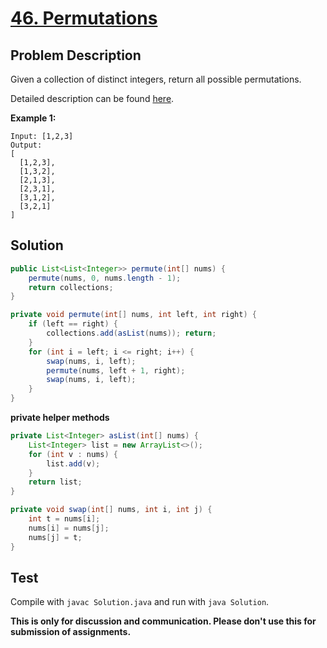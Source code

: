 # [46. Permutations][title]

## Problem Description

Given a collection of distinct integers, return all possible permutations.

Detailed description can be found [here][title].

**Example 1:**

```
Input: [1,2,3]
Output:
[
  [1,2,3],
  [1,3,2],
  [2,1,3],
  [2,3,1],
  [3,1,2],
  [3,2,1]
]
```

## Solution

```java
public List<List<Integer>> permute(int[] nums) {
    permute(nums, 0, nums.length - 1);
    return collections;
}

private void permute(int[] nums, int left, int right) {
    if (left == right) {
        collections.add(asList(nums)); return;
    }
    for (int i = left; i <= right; i++) {
        swap(nums, i, left);
        permute(nums, left + 1, right);
        swap(nums, i, left);
    }
}
```

**private helper methods**

```java
private List<Integer> asList(int[] nums) {
    List<Integer> list = new ArrayList<>();
    for (int v : nums) {
        list.add(v);
    }
    return list;
}

private void swap(int[] nums, int i, int j) {
    int t = nums[i];
    nums[i] = nums[j];
    nums[j] = t;
}
```

## Test

Compile with `javac Solution.java` and run with `java Solution`.


**This is only for discussion and communication. Please don't use this for submission of assignments.**

[title]: https://leetcode.com/problems/permutations/